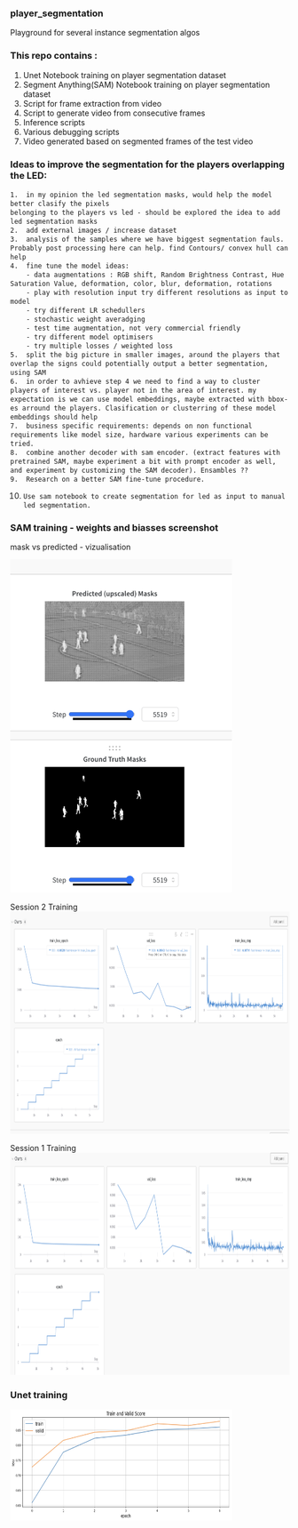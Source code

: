 ### player_segmentation
Playground for several instance segmentation algos

### This repo contains :
1. Unet Notebook training on player segmentation dataset
2. Segment Anything(SAM) Notebook training on player segmentation dataset
3. Script for frame extraction from video
4. Script to generate video from consecutive frames
5. Inference scripts
6. Various debugging scripts
7. Video generated based on segmented frames of the test video

### Ideas to improve the segmentation for the players overlapping the LED:

	1.	in my opinion the led segmentation masks, would help the model better clasify the pixels 
 	belonging to the players vs led - should be explored the idea to add led segmentation masks
 	2.	add external images / increase dataset
	3.	analysis of the samples where we have biggest segmentation fauls. Probably post processing here can help. find Contours/ convex hull can help
	4.	fine tune the model ideas: 
 		- data augmentations : RGB shift, Random Brightness Contrast, Hue Saturation Value, deformation, color, blur, deformation, rotations
   		- play with resolution input try different resolutions as input to model
		- try different LR schedullers
  		- stochastic weight averadging
    	- test time augmentation, not very commercial friendly
       	- try different model optimisers
    	- try multiple losses / weighted loss
	5.	split the big picture in smaller images, around the players that overlap the signs could potentially output a better segmentation, using SAM
	6.	in order to avhieve step 4 we need to find a way to cluster players of interest vs. player not in the area of interest. my expectation is we can use model embeddings, maybe extracted with bbox-es arround the players. Clasification or clusterring of these model embeddings should help
 	7.	business specific requirements: depends on non functional requirements like model size, hardware various experiments can be tried.
  	8.	combine another decoder with sam encoder. (extract features with pretrained SAM, maybe experiment a bit with prompt encoder as well, and experiment by customizing the SAM decoder). Ensambles ?? 
   	9.	Research on a better SAM fine-tune procedure.
10. 	Use sam notebook to create segmentation for led as input to manual led segmentation.
  
### SAM training - weights and biasses screenshot
mask vs predicted - vizualisation

<img src="images/mask_vs_predicted.png" width="400" height="600" />

Session 2 Training
<img src="images/sample_training_sam_session2.png" width="1000" height="400" />

Session 1 Training
<img src="images/sample_training_sam_sevelral_epochs.png" width="1000" height="400" />

### Unet training

<img src="images/sample_training_unet.png" width="400" height="200" />
